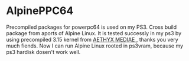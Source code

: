 # AlpinePPC64
Precompiled packages for powerpc64 is used on my PS3. Cross build package from aports of Alpine Linux. It is tested successly
in my ps3 by using precompiled 3.15 kernel from <a href=https://gitlab.com/aethyx/ps3linux/tree/master/Precompiled%20Debian%208.x%20(Jessie)%20kernels/functional>AETHYX MEDIAE
</a>, thanks you very much fiends. Now I can run Alpine Linux rooted in ps3vram, because my ps3 hardisk dosen't work well.

